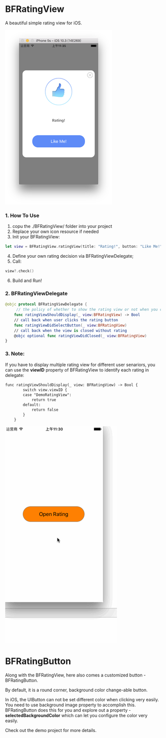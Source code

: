 # BFRatingView

A beautiful simple rating view for iOS.

![image](https://github.com/wizardguy/screenshots/raw/master/BFRatingView.png)

### 1. How To Use

1) copu the ./BFRatingView/ folder into your project
2) Replace your own icon resource if needed
3) Init your BFRatingView:
```swift
let view = BFRatingView.ratingView(title: "Rating!", button: "Like Me!", image: "rate", in: self.view, delegate: self, identity: "DemoRatingView")
```
4) Define your own rating decision via BFRatingViewDelegate;
5) Call:
```swift
view?.check()
```
6) Build and Run!


### 2. BFRatingViewDelegate
```swift
@objc protocol BFRatingViewDelegate {
	 // the policy of whether to show the rating view or not when you call check()
    func ratingViewShouldDisplay(_ view:BFRatingView) -> Bool
    // call back when user clicks the rating button
    func ratingViewDidSelectButton(_ view:BFRatingView)
    // call back when the view is closed without rating
    @objc optional func ratingViewDidClosed(_ view:BFRatingView)
}
```

### 3. Note:
If you have to display multiple rating view for different user senariors, you can use the **viewID** property of BFRatingView to identify each rating in delegate:
```objc
func ratingViewShouldDisplay(_ view: BFRatingView) -> Bool {
        switch view.viewID {
        case "DemoRatingView":
            return true
        default:
            return false
        }
    }
```
![image](https://github.com/wizardguy/screenshots/raw/master/BFRatingView.gif)


# BFRatingButton

Along with the BFRatingView, here also comes a customized button - BFRatingButton.

By default, it is a round corner, background color change-able button.

In iOS, the UIButton can not be set different color when clicking very easily. You need to use background image property to accomplish this. BFRatingButton does this for you and explore out a property - **selectedBackgroundColor** which can let you configure the color very easily.

Check out the demo project for more details.

